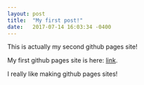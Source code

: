 ```yaml
---
layout: post
title:  "My first post!"
date:   2017-07-14 16:03:34 -0400
---
```


This is actually my second github pages site!

My first github pages site is here: [link](https://briancaffey.github.io).

I really like making github pages sites!
